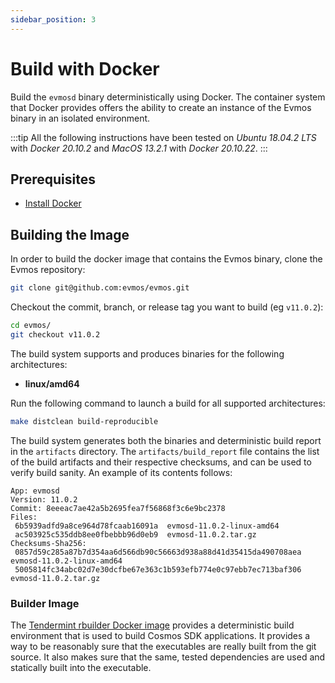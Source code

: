 ```yaml
---
sidebar_position: 3	
---
```


# Build with Docker

Build the `evmosd` binary deterministically using Docker.
The container system that Docker provides offers the ability
to create an instance of the Evmos binary in an isolated environment.

:::tip
All the following instructions have been tested on *Ubuntu 18.04.2 LTS* with *Docker 20.10.2* and *MacOS 13.2.1* with *Docker 20.10.22*.
:::

## Prerequisites

- [Install Docker](https://docs.docker.com/get-docker/) 

## Building the Image

In order to build the docker image that contains the Evmos binary, clone the Evmos repository:

``` bash
git clone git@github.com:evmos/evmos.git
```

Checkout the commit, branch, or release tag you want to build (eg `v11.0.2`):

```bash
cd evmos/
git checkout v11.0.2
```

The build system supports and produces binaries for the following architectures:

* **linux/amd64**

Run the following command to launch a build for all supported architectures:

```bash
make distclean build-reproducible
```

The build system generates both the binaries and deterministic build report in the `artifacts` directory.
The `artifacts/build_report` file contains the list of the build artifacts and their respective checksums,
and can be used to verify build sanity. An example of its contents follows:

```
App: evmosd
Version: 11.0.2
Commit: 8eeeac7ae42a5b2695fea7f56868f3c6e9bc2378
Files:
 6b5939adfd9a8ce964d78fcaab16091a  evmosd-11.0.2-linux-amd64
 ac503925c535ddb8ee0fbebbb96d0eb9  evmosd-11.0.2.tar.gz
Checksums-Sha256:
 0857d59c285a87b7d354aa6d566db90c56663d938a88d41d35415da490708aea  evmosd-11.0.2-linux-amd64
 5005814fc34abc02d7e30dcfbe67e363c1b593efb774e0c97ebb7ec713baf306  evmosd-11.0.2.tar.gz
```

### Builder Image

The [Tendermint rbuilder Docker image](https://github.com/tendermint/images/tree/master/rbuilder)
provides a deterministic build environment that is used to build Cosmos SDK applications.
It provides a way to be reasonably sure that the executables are really built from the git source.
It also makes sure that the same, tested dependencies are used and statically built into the executable.
